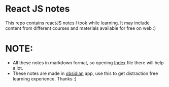 # React JS notes
This repo contains reactJS notes I took while learning. It may include content from different courses and materials available for free on web :)

# NOTE:
- All these notes in markdown format, so opening [Index](React%20Basics/0%20Index.md) file there will help a lot.
- These notes are made in [obsidian](obsidian.md) app, use this to get distraction free learning experience. Thanks :)
